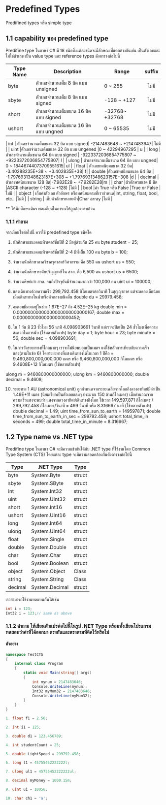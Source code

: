 # Predefined Types

 Predifined types หรือ simple type

## 1.1 capability ของ predefined type
Predifine type ในภาษา C#   มี 18 ชนิดซึ่งแต่ละชนิดจะมีลักษณะที่แตกต่างกันเช่น เป็นตัวเลขและไม่ใช่ตัวเลข เป็น value type และ reference types
ดังตารางต่อไปนี้

| Type Name | Description | Range | suffix | 
| --------- | ----------- | ----- | :----: | 
|  byte |  ตัวเลขจำนวนเต็ม 8 บิต แบบ  unsigned |  0 ~ 255 |   ไม่มี | 
|  sbyte |  ตัวเลขจำนวนเต็ม 8 บิต แบบ signed |  -128 ~ +127 |   ไม่มี | 
|  short |ตัวเลขจำนวนเต็มขนาด 16 บิต แบบ signed | -32768~ +32768|   ไม่มี | 
|  ushort | ตัวเลขจำนวนเต็มขนาด 16 บิต แบบ ungned| 0 ~ 65535|   ไม่มี | 

|  int | ตัวเลขจำนวนเต็มขนาด 32 บิต แบบ signed| -2147483648 ~ +2147483647|   ไม่มี | 
|  uint |ตัวเลขจำนวนเต็มขนาด 32 บิต แบบ ungened |0 ~ 42294967295 |   u | 
|  long |ตัวเลขจำนวนเต็มขนาด 64 บิต แบบ signed | -9223372036854775807 ~ +9223372036854775807|   l | 
|  ulong | ตัวเลขจำนวนเต็มขนาด 64 บิต แบบ ungned| 0 ~ 18446744073709551615|   ul | 
|  float | ตัวเลขทศนิยมขนาด 32 บิต| -3.40288235E+38 ~ +3.402835E+38| f| 
|  double |ตัวเลขทศนิยมขนาด 64 บิต | -1.7976931348623157E+308 ~ +1.7976931348623157E+308	|d | 
|  decimal | ตัวเลขทศนิยมขนาด 128 บิต|-7.982E28 ~ +7.9282E28|m | 
|  char |ตัวอักษรขนาด 8 บิต |ASCII character (-128 ~ +128) |ไม่มี | 
|  bool |ค่า True หรือ False |True or False |ไม่มี  | 
|  object | เก็บค่าตัวเลข ตัวอักษร หรือทศนิยมตามที่เรากำหนด|int, string, float, bool, etc.. |ไม่มี  | 
|  string | เก็บตัวอักษรหลายตัว|Char array |ไม่มี  | 

** ให้นึกศึกษาเติมรายละเอียดในตารางให้ถูกต้องครบถ้วน

### 1.1.1 คำถาม 
จากเงื่อนไขต่อไปนี้ ควรใช้ predefined type ชนิดใด
1. นักศึกษาแขนงคอมพิวเตอร์ชั้นปีที่ 2 มีอยู่ด้วยกัน 25 คน
byte student = 25;

2. นักศึกษาแขนงคอมพิวเตอร์ชั้นปีที่ 2-4 มีทั้งสิิ้น 100 คน
byte b = 100;

3. จำนวนนักศึกษาภาควิชาครุศาสตร์วิศวกรรม คือ  550 คน
ushort us = 550;

4. จำนวนนักศึกษาระดับปริญญาตรีใน สจล. คือ  6,500 คน
ushort us = 6500;

5. จำนวนศิษย์เก่า สจล. จนถึงปัจจุบันมีจำนวนมากกว่า 100,000  คน
uint ui = 100000;

6. แสงเดินทางด้วยความเร็ว 299,792.458 กิโลเมตรต่อวินาที ในสุญญากาศ แต่จะลดลงเล็กน้อยเมื่อเดินททางในน้ำหรือตัวกลางชนิดอื่น
double du = 29979.458;

7. อะตอมมีมวลอยู่ในช่วง 1.67E−27 ถึง 4.52E−25 kg
double min = 0.00000000000000000000000000167;
double max = 0.00000000000000000000452;

8. ใน 1 วัน มี 23 ชั่วโมง 56 นาที 4.098903691 วินาที แต่เราจะปัดเป็น 24 ชั่วโมงเพื่อความสะดวกในการนับ (ใช้หลายตัวแปร)
byte day = 1;
byte hour = 23;
byte minute = 56;
double sec = 4.098903691;

9. ในการวัดระยะทางที่ไกลมากๆ เราจะไม่นิยมบอกเป็นเมตร แต่ใช้หลักการเทียบกับความเร็วแสง(ตามในข้อ 6) โดยระยะทางที่แสงเดินทางได้ในเวลา 1 ปีคือ = 9,460,800,000,000,000 เมตร หรือ 9,460,800,000,000 กิโลเมตร  หรือ 9.4608E+12 กิโลเมตร (ใช้หลายตัวแปร)

ulong m = 9460800000000000;
ulong km = 9460800000000;
double decimal = 9.4608;

10. ระยะทาง 1 AU (astronomical unit) ถูกกำหนดจากระยะเฉลี่ยจากโลกถึงดวงอาทิตย์มีค่าเป็น 1.49E+11 เมตร (นิยมเรียกเป็นตัวเลขกลมๆ ประมาณ 150 ล้านกิโลเมตร) เมื่อคำนวณจากความเร็วแสงจะพบว่า แสงจากดวงอาทิตย์เดินทางถึงโลก ใช้เวลา 149,597,871 กิโลเมตร / 299,792.458 กิโลเมตร/วินาที = 499 วินาที หรือ 8.316667 นาที (ใช้หลายตัวแปร)
double decimal = 1.49;
uint time_from_sun_to_earth = 149597871;
double time_from_sun_to_earth_in_sec = 299792.458;
ushort total_time_in seconds = 499;
double total_time_in_minute = 8.316667;


## 1.2 Type name vs .NET type

Predifine type ในภาษา C# จะมีความเข้ากันได้กับ .NET type ที่ใช้งานโดย Common Type System (CTS) โดยแต่ละ type จะมีความสอดคล้องกันดังตารางค่อไปนี้

| Type | .NET Type |  Type | 
| ----- | --------- | ----- | 
| byte | System.Byte | struct |
| sbyte | System.SByte | struct |
| int | System.Int32 | struct |
| uint | System.UInt32 | struct |
| short | System.Int16 | struct |
| ushort | System.UInt16 | struct |
| long | System.Int64 | struct |
| ulong | System.UInt64 | struct |
| float | System.Single | struct |
| double | System.Double | struct |
| char | System.Char | struct |
| bool | System.Boolean | struct |
| object | System.Object | Class |
| string | System.String | Class |
| decimal | System.Decimal | struct |

เราสามารถใช้งานทดแทนกันได้เช่น

```cs
int i = 123;
Int32 i = 123;// same as above 
```

### 1.1.2 คำถาม ให้เขียนตัวแปรต่อไปนี้ในรูป .NET Type พร้อมทั้งเขียนโปรแกรมทดสอบว่าค่าที่ได้ออกมา ตรงกันและตรงตามที่คิดไว้หรือไม่

#### ตัวอย่าง

```cs
namespace TestCTS 
{
    internal class Program
    {
        static void Main(string[] args)
        {
            int mynum = 2147483646;
            Console.WriteLine(mynum);
            Int32 myMum32 = 2147483646;
            Console.WriteLine(myMum32);
        }
    }
}
```


``` cs
1. float f1 = 2.56;

2. int i1 = 125;

3. double d1 = 123.456789;

4. int studentCount = 25;

5. double LightSpeed = 299792.458;

6. long l1 = 45755452222222l;

7. ulong ul1 = 45755452222222ul;

8. decimal myMoney = 1000.15m;

9. uint ui = 1005u;

10. char ch1 = 'a';

```

